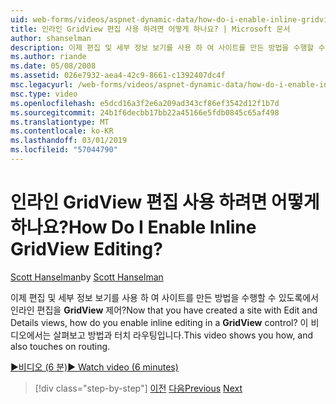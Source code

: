 ```yaml
---
uid: web-forms/videos/aspnet-dynamic-data/how-do-i-enable-inline-gridview-editing
title: 인라인 GridView 편집 사용 하려면 어떻게 하나요? | Microsoft 문서
author: shanselman
description: 이제 편집 및 세부 정보 보기를 사용 하 여 사이트를 만든 방법을 수행할 수 있도록 인라인 GridView 컨트롤의 편집? 이 비디오에서는 살펴보고 방법과 touc...
ms.author: riande
ms.date: 05/08/2008
ms.assetid: 026e7932-aea4-42c9-8661-c1392407dc4f
msc.legacyurl: /web-forms/videos/aspnet-dynamic-data/how-do-i-enable-inline-gridview-editing
msc.type: video
ms.openlocfilehash: e5dcd16a3f2e6a209ad343cf86ef3542d12f1b7d
ms.sourcegitcommit: 24b1f6decbb17bb22a45166e5fdb0845c65af498
ms.translationtype: MT
ms.contentlocale: ko-KR
ms.lasthandoff: 03/01/2019
ms.locfileid: "57044790"
---
```

<a name="how-do-i-enable-inline-gridview-editing"></a><span data-ttu-id="0ae7c-105">인라인 GridView 편집 사용 하려면 어떻게 하나요?</span><span class="sxs-lookup"><span data-stu-id="0ae7c-105">How Do I Enable Inline GridView Editing?</span></span>
====================
<span data-ttu-id="0ae7c-106">[Scott Hanselman](https://github.com/shanselman)</span><span class="sxs-lookup"><span data-stu-id="0ae7c-106">by [Scott Hanselman](https://github.com/shanselman)</span></span>

<span data-ttu-id="0ae7c-107">이제 편집 및 세부 정보 보기를 사용 하 여 사이트를 만든 방법을 수행할 수 있도록에서 인라인 편집을 **GridView** 제어?</span><span class="sxs-lookup"><span data-stu-id="0ae7c-107">Now that you have created a site with Edit and Details views, how do you enable inline editing in a **GridView** control?</span></span> <span data-ttu-id="0ae7c-108">이 비디오에서는 살펴보고 방법과 터치 라우팅입니다.</span><span class="sxs-lookup"><span data-stu-id="0ae7c-108">This video shows you how, and also touches on routing.</span></span>

[<span data-ttu-id="0ae7c-109">&#9654;비디오 (6 분)</span><span class="sxs-lookup"><span data-stu-id="0ae7c-109">&#9654; Watch video (6 minutes)</span></span>](https://channel9.msdn.com/Blogs/ASP-NET-Site-Videos/how-do-i-enable-inline-gridview-editing)

> [!div class="step-by-step"]
> <span data-ttu-id="0ae7c-110">[이전](your-first-scaffold-and-what-is-dynamic-data.md)
> [다음](how-do-i-change-how-my-fields-render.md)</span><span class="sxs-lookup"><span data-stu-id="0ae7c-110">[Previous](your-first-scaffold-and-what-is-dynamic-data.md)
[Next](how-do-i-change-how-my-fields-render.md)</span></span>
